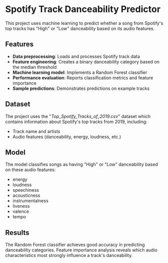 # Spotify Track Danceability Predictor

This project uses machine learning to predict whether a song from Spotify's top tracks has "High" or "Low" danceability based on its audio features.

## Features

- **Data preprocessing**: Loads and processes Spotify track data
- **Feature engineering**: Creates a binary danceability category based on the median threshold
- **Machine learning model**: Implements a Random Forest classifier
- **Performance evaluation**: Reports classification metrics and feature importance
- **Sample predictions**: Demonstrates predictions on example tracks

## Dataset

The project uses the "*Top_Spotify_Tracks_of_2019.csv*" dataset which contains information about Spotify's top tracks from 2019, including:
- Track name and artists
- Audio features (danceability, energy, loudness, etc.)

## Model

The model classifies songs as having "High" or "Low" danceability based on these audio features:
- energy
- loudness
- speechiness
- acousticness
- instrumentalness
- liveness
- valence
- tempo

## Results

The Random Forest classifier achieves good accuracy in predicting danceability categories. Feature importance analysis reveals which audio characteristics most strongly influence a track's danceability.

